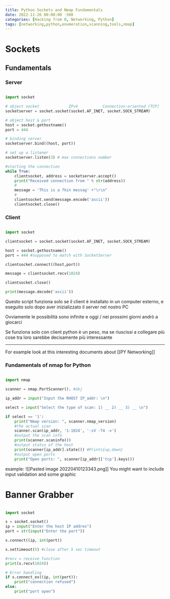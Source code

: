 ```yaml
---
title: Python Sockets and Nmap Fundamentals
date: 2022-11-26 00:00:00 -500
categories: [Hacking from 0, Networking, Python]
tags: [networking,python,enumeration,scanning,tools,nmap]
--- 
```


# Sockets
## Fundamentals
### Server
```python

import socket 

# object socket             IPv4           Connection-oriented (TCP)
socketserver = socket.socket(socket.AF_INET, socket.SOCK_STREAM)

# object host & port
host = socket.gethostname()
port = 444

# binding server
socketserver.bind((host, port))

# set up a listener 
socketserver.listen(3) # max connections number

#starting the connection
while True:
	clientsocket, address = socketserver.accept() 
	print("Received connection from " % str(address))
	# 
	message = 'This is a fkin messag' +"\r\n"
	# 
	clientsocket.send(message.encode('ascii'))
	clientsocket.close()


```

### Client
```python

import socket

clientsocket = socket.socket(socket.AF_INET, socket.SOCK_STREAM)

host = socket.gethostname()
port = 444 #supposed to match with SocketServer

clientsocket.connect((host,port))

message = clientsocket.recv(1024) 

clientsocket.close()

print(message.decode('ascii'))

```

Questo script funziona solo se il client è installato in un computer esterno, e eseguito solo dopo aver inizializzato il server nel nostro PC

Ovviamente le possibilità sono infinite e oggi / nei prossimi giorni andrò a giocarci 

Se funziona solo con client python è un peso, ma se riuscissi a collegare più cose tra loro sarebbe decisamente più interessante

---

For example look at this interesting documents about [[PY Networking]]



### Fundamentals of nmap for Python
```python

import nmap

scanner = nmap.PortScanner(). #obj

ip_addr = input("Input the RHOST IP_addr: \n")

select = input("Select the type of scan: 1) __ 2) __ 3) __ \n")

if select == '1':
	print("Nmap version: ", scanner.nmap_version)
	#the actual scan
	scanner.scan(ip_addr, '1-1024', '-sV -T4 -v')
	#output the scan info
	print(scanner.scaninfo())
	#output status of the host
	print(scanner[ip_addr].state()) #Prints{up,down}
	#output open ports
	print("Open ports: ", scanner[ip_addr]['tcp'].keys())

```
example:
![[Pasted image 20220410123343.png]]
You might want to include input validation and some graphic 


# Banner Grabber
```python

import socket

s = socket.socket()
ip = input("Enter the host IP addres")
port = str(input("Enter the port"))

s.connect((ip, int(port))

s.settimeout(5) #close after 5 sec timeout

#recv = receive function 
print(s.recv(1024))

# Error handling
if s.connect_ex((ip, int(port)):
	print("connection refused")
else:
	print("port open")
```
